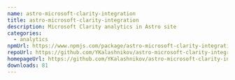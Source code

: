 ```yaml
---
name: astro-microsoft-clarity-integration
title: astro-microsoft-clarity-integration
description: Microsoft Clarity analytics in Astro site
categories:
  - analytics
npmUrl: https://www.npmjs.com/package/astro-microsoft-clarity-integration
repoUrl: https://github.com/YKalashnikov/astro-microsoft-clarity-integration
homepageUrl: https://github.com/YKalashnikov/astro-microsoft-clarity-integration
downloads: 81
---
```

